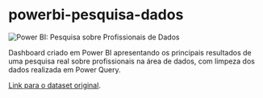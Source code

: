 # powerbi-pesquisa-dados

![Power BI: Pesquisa sobre Profissionais de Dados](https://i.imgur.com/fKoQEK3.png)

Dashboard criado em Power BI apresentando os principais resultados de uma pesquisa real sobre profissionais na área de dados, com limpeza dos dados realizada em Power Query.

[Link para o dataset original](https://github.com/AlexTheAnalyst/Power-BI/blob/main/Power%20BI%20-%20Final%20Project.xlsx).
